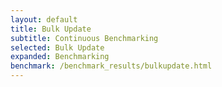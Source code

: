 ```yaml
---
layout: default
title: Bulk Update
subtitle: Continuous Benchmarking
selected: Bulk Update
expanded: Benchmarking
benchmark: /benchmark_results/bulkupdate.html
---
```

